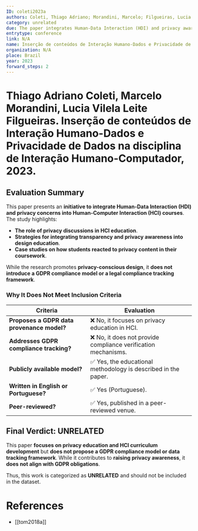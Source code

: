 ```yaml
---
ID: coleti2023a
authors: Coleti, Thiago Adriano; Morandini, Marcelo; Filgueiras, Lucia Vilela Leite
category: unrelated
due: The paper integrates Human-Data Interaction (HDI) and privacy awareness into Human-Computer Interaction (HCI) courses, but does not introduce a GDPR compliance model or data provenance tracking approach.
entrytype: conference
link: N/A
name: Inserção de conteúdos de Interação Humano-Dados e Privacidade de Dados na disciplina de Interação Humano-Computador
organization: N/A
place: Brazil
year: 2023
forward_steps: 2
---
```

# Thiago Adriano Coleti, Marcelo Morandini, Lucia Vilela Leite Filgueiras. Inserção de conteúdos de Interação Humano-Dados e Privacidade de Dados na disciplina de Interação Humano-Computador, 2023.

## Evaluation Summary

This paper presents an **initiative to integrate Human-Data Interaction (HDI) and privacy concerns into Human-Computer Interaction (HCI) courses**. The study highlights:

- **The role of privacy discussions in HCI education**.
- **Strategies for integrating transparency and privacy awareness into design education**.
- **Case studies on how students reacted to privacy content in their coursework**.

While the research promotes **privacy-conscious design**, it **does not introduce a GDPR compliance model or a legal compliance tracking framework**.

### **Why It Does Not Meet Inclusion Criteria**

| **Criteria** | **Evaluation** |
|-------------|---------------|
| **Proposes a GDPR data provenance model?** | ❌ No, it focuses on privacy education in HCI. |
| **Addresses GDPR compliance tracking?** | ❌ No, it does not provide compliance verification mechanisms. |
| **Publicly available model?** | ✅ Yes, the educational methodology is described in the paper. |
| **Written in English or Portuguese?** | ✅ Yes (Portuguese). |
| **Peer-reviewed?** | ✅ Yes, published in a peer-reviewed venue. |

## **Final Verdict: UNRELATED**

This paper **focuses on privacy education and HCI curriculum development** but **does not propose a GDPR compliance model or data tracking framework**. While it contributes to **raising privacy awareness**, it **does not align with GDPR obligations**.

Thus, this work is categorized as **UNRELATED** and should not be included in the dataset.

# References

- [[tom2018a]]